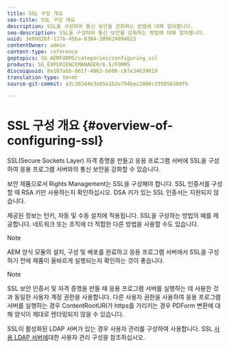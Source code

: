 ```yaml
---
title: SSL 구성 개요
seo-title: SSL 구성 개요
description: SSL을 구성하여 통신 보안을 강화하는 방법에 대해 알아봅니다.
seo-description: SSL을 구성하여 통신 보안을 강화하는 방법에 대해 알아봅니다.
uuid: 3e99d2bf-137b-45ba-8384-309624094623
contentOwner: admin
content-type: reference
geptopics: SG_AEMFORMS/categories/configuring_ssl
products: SG_EXPERIENCEMANAGER/6.5/FORMS
discoiquuid: 8e107abb-861f-4063-b600-c87e34639019
translation-type: tm+mt
source-git-commit: a3c303d4e3a85e1b2e794bec2006c335056309fb

---
```



# SSL 구성 개요 {#overview-of-configuring-ssl}

SSL(Secure Sockets Layer) 자격 증명을 만들고 응용 프로그램 서버에 SSL을 구성하여 응용 프로그램 서버와의 통신 보안을 강화할 수 있습니다.

보안 제품으로서 Rights Management는 SSL을 구성해야 합니다. SSL 인증서를 구성할 때 RSA 키만 사용하는지 확인하십시오. DSA 키가 있는 SSL 인증서는 지원되지 않습니다.

제공된 정보는 턴키, 자동 및 수동 설치에 적용됩니다. SSL을 구성하는 방법의 예를 제공합니다. 네트워크 또는 조직에 더 적합한 다른 방법을 사용할 수도 있습니다.

>[!NOTE]
>
>AEM 양식 모듈의 설치, 구성 및 배포를 완료하고 응용 프로그램 서버에서 SSL을 구성하기 전에 제품이 올바르게 실행되는지 확인하는 것이 좋습니다.

>[!NOTE]
>
>SSL 보안 인증서 및 자격 증명을 만들 때 응용 프로그램 서버를 실행하는 데 사용한 것과 동일한 사용자 계정 권한을 사용합니다. 다른 사용자 권한을 사용하여 응용 프로그램 서버를 실행하는 경우 ContentRootURI가 https를 가리키는 경우 PDForm 변환에 대해 양식이 제대로 렌더링되지 않을 수 있습니다.

SSL이 활성화된 LDAP 서버가 있는 경우 사용자 관리를 구성하여 사용합니다. SSL [사용 LDAP 서버에](/help/forms/using/admin-help/configure-user-management-ssl-enabled.md#configure-user-management-for-an-ssl-enabled-ldap-server)대한 사용자 관리 구성을 참조하십시오.
